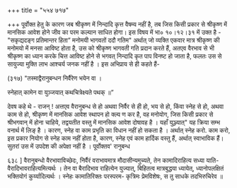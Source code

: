 +++
title = "५५४ ७१७"

+++
पूर्वोक्त हेतु के कारण जब श्रीकृष्ण में निन्दादि कृत्त वैषम्य नहीं है, तब जिस किसी प्रकार से श्रीकृष्ण में मानसिक आवेश होने जीव का परम कल्यान साधित होगा। इस विषय में भा० १०।१२।३१ में उक्त है - "सकृद्यदङ्ग प्रतिमान्तर हिता” मनोमयी भागवतों ददौ गतिम" अर्थात् जो व्यक्ति एकवार मात्र श्रीकृष्ण की मनोमयो में मनसा आविष्ट होता है, उस को श्रीकृष्ण भागवती गति प्रदान करते हैं, अतएव वैरभाव से भी श्रीकृष्ण का ध्यान करके चित्त आविष्ट होने से भगवत् निन्दादि कृत पाप विनष्ट हो जाता है, फलतः उस से सायुज्या मुक्ति लाभ आश्चर्य जनक नहीं है । इस अभिप्राय से ही कहते हैं- 

(३१७) "तस्माद्वैरानुबन्धन निर्वैरेण भयेन वा । 

स्नेहात् कामेन वा युञ्जयात् कथचित्रेक्ष्यते पथक् ॥” 

देवष कहे थे - राजन् ! अत्तएव वैरानुबन्ध से हो अथवा निर्वैर से ही हो, भय से हो, किंवा स्नेह से हो, अथवा काम से हो, श्रीकृष्ण में मानसिक आवेश स्थापन हो क्ल्य ण कर है, वह मनोयोग, जिस किसी प्रकार से श्रीभगवान् में होना चाहिये, तद्वयतीत वस्तु में मानसिक आवेश दोषावह है । यहाँ युञ्ज्यात्" यह क्रिया सम्भ वनार्थ में लिङ् है । कारण, स्नेह वा काम प्रभृति का विधान नहीं हो सकता है । अर्थात् स्नेह करो. काम करो, इस प्रकार नियोग से स्नेह काम नहीं होता है, कारण, स्नेह एवं काम हार्दिक वस्तु हैं, अर्थात् स्वाभाविक हैं। सुतरां उस में उपदेश की अपेक्षा नहीं है । पूर्वोक्तव' रानुबन्ध 

६३८ ] वैरानुबन्धो वैरभावाविच्छेदः, निर्वैरं वराभावमात्र मौदासीन्यमुच्यते, तेन कामादिराहित्य सध्या याति-वैरादिभावराहित्यमित्यर्थः । तेन वा बैरादिभाव राहित्येन युज्यात्, बिहितत्व मात्रबुद्धया ध्यायेत्, ध्यानोपलक्षितं भक्तियोगं कुर्य्यादित्यर्थः । स्नेहः कामातिरिक्तः परस्परम- कृत्रिमः प्रेमविशेषः, स तु साधके तदभिरुचिरेव ॥ 
